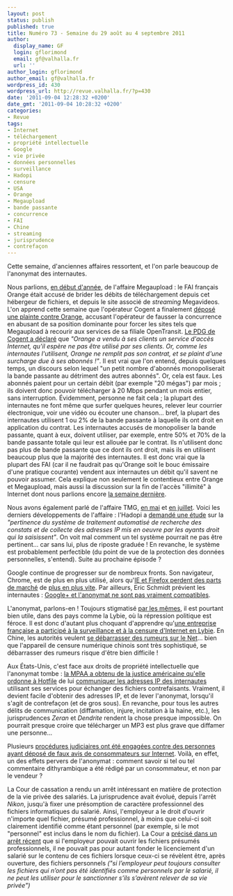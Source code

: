 ```yaml
---
layout: post
status: publish
published: true
title: Numéro 73 - Semaine du 29 août au 4 septembre 2011
author:
  display_name: GF
  login: gflorimond
  email: gf@valhalla.fr
  url: ''
author_login: gflorimond
author_email: gf@valhalla.fr
wordpress_id: 430
wordpress_url: http://revue.valhalla.fr/?p=430
date: '2011-09-04 12:28:32 +0200'
date_gmt: '2011-09-04 10:28:32 +0200'
categories:
- Revue
tags:
- Internet
- téléchargement
- propriété intellectuelle
- Google
- vie privée
- données personnelles
- surveillance
- Hadopi
- censure
- USA
- Orange
- Megaupload
- bande passante
- concurrence
- FAI
- Chine
- streaming
- jurisprudence
- contrefaçon
---
```

<p>Cette semaine, d'anciennes affaires ressortent, et l'on parle beaucoup de l'anonymat des internautes.</p>
<p>Nous parlions, <a href="http://revue.valhalla.fr/numeros/41/">en début d'année</a>, de l'affaire Megaupload : le FAI français Orange était accusé de brider les débits de téléchargement depuis cet hébergeur de fichiers, et depuis le site associé de <i>streaming</i> Megavideos. L'on apprend cette semaine que l'opérateur Cogent a finalement <a href="http://www.numerama.com/magazine/19650-orange-poursuivi-par-cogent-sur-fond-de-bridage-de-megaupload.html">déposé une plainte contre Orange</a>, accusant l'opérateur de fausser la concurrence en abusant de sa position dominante pour forcer les sites tels que Megaupload à recourir aux services de sa filiale OpenTransit. <a href="http://www.pcinpact.com/actu/news/65343-peering-megavideo-megaupload-orange-cogent.htm">Le PDG de Cogent a déclaré</a> que <i>"Orange a vendu à ses clients un service d'accès Internet, qu'il espère ne pas être utilisé par ses clients. Or, comme les internautes l'utilisent, Orange ne remplit pas son contrat, et se plaint d'une surcharge due à ses abonnés !"</i>. Il est vrai que l'on entend, depuis quelques temps, un discours selon lequel "un petit nombre d'abonnés monopoliserait la bande passante au détriment des autres abonnés". Or, cela est faux. Les abonnés paient pour un certain débit (par exemple "20 mégas") par mois ; ils doivent donc pouvoir télécharger à 20 Mbps pendant un mois entier, sans interruption. Évidemment, personne ne fait cela ; la plupart des internautes ne font même que surfer quelques heures, relever leur courrier électronique, voir une vidéo ou écouter une chanson... bref, la plupart des internautes utilisent 1 ou 2% de la bande passante à laquelle ils ont droit en application du contrat. Les internautes accusés de monopoliser la bande passante, quant à eux, doivent utiliser, par exemple, entre 50% et 70% de la bande passante totale qui leur est allouée par le contrat. Ils n'utilisent donc pas plus de bande passante que ce dont ils ont droit, mais ils en utilisent beaucoup plus que la majorité des internautes. Il est donc vrai que la plupart des FAI (car il ne faudrait pas qu'Orange soit le bouc émissaire d'une pratique courante) vendent aux internautes un débit qu'il savent ne pouvoir assumer. Cela explique non seulement le contentieux entre Orange et Megaupload, mais aussi la discussion sur la fin de l'accès "illimité" à Internet dont nous parlions encore <a href="http://revue.valhalla.fr/numeros/72/">la semaine dernière</a>.</p>
<p>Nous avons également parlé de l'affaire TMG, <a href="http://revue.valhalla.fr/numeros/58/">en mai</a> et <a href="http://revue.valhalla.fr/numeros/65/">en juillet</a>. Voici les derniers développements de l'affaire : l'Hadopi a <a href="http://www.numerama.com/magazine/19676-l-hadopi-a-designe-un-expert-judiciaire-pour-stopper-la-polemique-tmg.html">demandé une étude</a> sur la <i>"pertinence du système de traitement automatisé de recherche des constats et de collecte des adresses IP mis en oeuvre par les ayants droit qui la saisissent"</i>. On voit mal comment un tel système pourrait ne pas être pertinent... car sans lui, plus de riposte graduée ! En revanche, le système est probablement perfectible (du point de vue de la protection des données personnelles, s'entend). Suite au prochaine épisode ?</p>
<p>Google continue de progresser sur de nombreux fronts. Son navigateur, Chrome, est de plus en plus utilisé, alors qu'<a href="http://www.numerama.com/magazine/19651-firefox-et-ie-s-effondrent-sous-le-poids-de-chrome.html">IE et Firefox perdent des parts de marché</a> de <a href="http://www.pcinpact.com/actu/news/65418-navigateurs-google-chrome-firefox-internet-explorer.htm">plus en plus vite</a>. Par ailleurs, Eric Schmidt prévient les internautes : <a href="http://www.numerama.com/magazine/19656-il-faut-choisir-entre-l-anonymat-et-google-previent-eric-schmidt.html">Google+ et l'anonymat ne sont pas vraiment compatibles</a>.</p>
<p>L'anonymat, parlons-en ! Toujours stigmatisé <a href="http://www.numerama.com/magazine/19687-pour-luc-ferry-l-anonymat-sur-internet-permet-toutes-les-horreurs.html">par les mêmes</a>, il est pourtant bien utile, dans des pays comme la Lybie, où la répression politique est féroce. Il est donc d'autant plus choquant d'apprendre qu'<a href="http://www.numerama.com/magazine/19660-libye-une-firme-francaise-impliquee-dans-la-surveillance-du-net.html">une entreprise française a participé à la surveillance et à la censure d'Internet en Lybie</a>. En Chine, les autorités veulent <a href="http://www.numerama.com/magazine/19663-la-chine-veut-se-debarrasser-des-rumeurs-sur-internet.html">se débarrasser des rumeurs sur le Net</a>... bien que l'appareil de censure numérique chinois sont très sophistiqué, se débarrasser des rumeurs risque d'être bien difficile ! </p>
<p>Aux États-Unis, c'est face aux droits de propriété intellectuelle que l'anonymat tombe : <a href="http://www.numerama.com/magazine/19665-hotfile-doit-livrer-les-adresses-ip-des-utilisateurs-a-la-mpaa.html">la MPAA a obtenu de la justice américaine qu'elle ordonne à Hotfile</a> de lui <a href="http://www.pcinpact.com/actu/news/65379-mpaa-hotfile-hebergeur-identite-ip.htm">communiquer les adresses IP des internautes</a> utilisant ses services pour échanger des fichiers contrefaisants. Vraiment, il devient facile d'obtenir des adresses IP, et de lever l'anonymat, lorsqu'il s'agit de contrefaçon (et de gros sous). En revanche, pour tous les autres délits de communication (diffamation, injure, incitation à la haine, etc.), les jurisprudences <i>Zeran</i> et <i>Dendrite</i> rendent la chose presque impossible. On pourrait presque croire que télécharger un MP3 est plus grave que diffamer une personne...</p>
<p>Plusieurs <a href="http://www.pcinpact.com/actu/news/65441-faux-avis-consommateurs-frederic-lefebvre.htm">procédures judiciaires ont été engagées contre des personnes ayant déposé de faux avis de consommateurs sur Internet</a>. Voilà, en effet, un des effets pervers de l'anonymat : comment savoir si tel ou tel commentaire dithyrambique a été rédigé par un consommateur, et non par le vendeur ?</p>
<p>La Cour de cassation a rendu un arrêt intéressant en matière de protection de la vie privée des salariés. La jurisprudence avait évolué, depuis l'arrêt <i>Nikon</i>, jusqu'à fixer une présomption de caractère professionnel des fichiers informatiques du salarié. Ainsi, l'employeur a le droit d'ouvrir n'importe quel fichier, présumé professionnel, à moins que celui-ci soit clairement identifié comme étant personnel (par exemple, si le mot "personnel" est inclus dans le nom du fichier). La Cour a <a href="http://www.pcinpact.com/actu/news/65356-cour-de-cassation-employeur-salarie-email-courrier.htm">précisé dans un arrêt récent</a> que si l'employeur pouvait ouvrir les fichiers présumés professionnels, il ne pouvait pas pour autant fonder le licenciement d'un salarié sur le contenu de ces fichiers lorsque ceux-ci se révèlent être, après ouverture, des fichiers personnels <i>("si l’employeur peut toujours consulter les fichiers qui n’ont pas été identifiés comme personnels par le salarié, il ne peut les utiliser pour le sanctionner s’ils s’avèrent relever de sa vie privée")</i></p>
